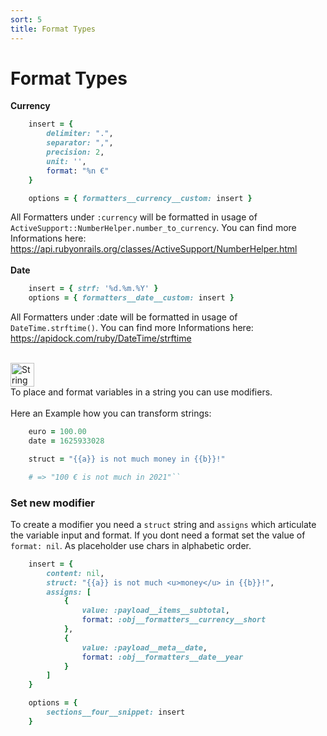 ```yaml
---
sort: 5
title: Format Types
---
```


# Format Types

**Currency**
```ruby
    insert = {
        delimiter: ".",
        separator: ",",
        precision: 2,
        unit: '',
        format: "%n €"
    }

    options = { formatters__currency__custom: insert }

```
All Formatters under ```:currency``` will be formatted in usage of ```ActiveSupport::NumberHelper.number_to_currency```. You can find more Informations here: https://api.rubyonrails.org/classes/ActiveSupport/NumberHelper.html
<br>
<br>
**Date**

```ruby
    insert = { strf: '%d.%m.%Y' }
    options = { formatters__date__custom: insert }
```

All Formatters under :date will be formatted in usage of ```DateTime.strftime()```. You can find more Informations here: https://apidock.com/ruby/DateTime/strftime

<br>

<a href="#table-of-contents">
<img src="https://raw.githubusercontent.com/a6b8/a6b8/main/docs/write-invoice-for-ruby/readme/headlines/string-modification.svg" height="38px" name="string-modification" alt="String Modification">
</a>
<br>
To place and format variables in a string you can use modifiers.
<br>
<br>
Here an Example how you can transform strings:

```ruby
    euro = 100.00
    date = 1625933028

    struct = "{{a}} is not much money in {{b}}!"

    # => "100 € is not much in 2021"``
```

### Set new modifier

To create a modifier you need a ```struct``` string and ```assigns``` which articulate the variable input and format. If you dont need a format set the value of ```format: nil```. As placeholder use chars in alphabetic order.

```ruby
    insert = {
        content: nil,
        struct: "{{a}} is not much <u>money</u> in {{b}}!",
        assigns: [
            {
                value: :payload__items__subtotal,
                format: :obj__formatters__currency__short
            },
            {
                value: :payload__meta__date,
                format: :obj__formatters__date__year
            }
        ]
    }

    options = { 
        sections__four__snippet: insert 
    }
```
<br>